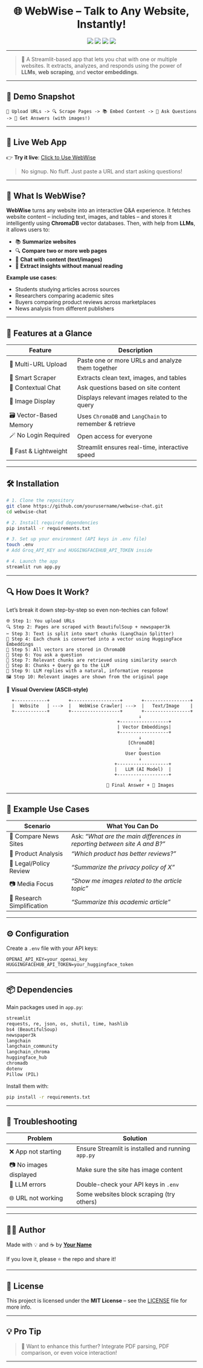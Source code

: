 <h1 align="center">🌐 WebWise – Talk to Any Website, Instantly!</h1>
<p align="center">
  <img src="https://img.shields.io/badge/Built%20with-Streamlit-red?style=for-the-badge&logo=streamlit" />
  <img src="https://img.shields.io/badge/AI%20Powered-LangChain-blueviolet?style=for-the-badge&logo=openai" />
  <img src="https://img.shields.io/badge/Embeddings-ChromaDB-green?style=for-the-badge" />
  <img src="https://img.shields.io/github/license/Karanjain09/webwise-chat?style=for-the-badge" />
</p>

---

> 🧠 A Streamlit-based app that lets you chat with one or multiple websites. It extracts, analyzes, and responds using the power of **LLMs**, **web scraping**, and **vector embeddings**.

---

## 📸 Demo Snapshot

```
📎 Upload URLs -> 🔍 Scrape Pages -> 📚 Embed Content -> 🤖 Ask Questions -> 🎯 Get Answers (with images!)
```


---

## 🚀 Live Web App

👉 **Try it live**: [Click to Use WebWise](https://your-deployment-link.com)

> No signup. No fluff. Just paste a URL and start asking questions!

---

## 🧠 What Is WebWise?

**WebWise** turns any website into an interactive Q&A experience. It fetches website content – including text, images, and tables – and stores it intelligently using **ChromaDB** vector databases. Then, with help from **LLMs**, it allows users to:

- 📚 **Summarize websites**
- 🔍 **Compare two or more web pages**
- 💬 **Chat with content (text/images)**
- 🧾 **Extract insights without manual reading**

**Example use cases**:
- Students studying articles across sources
- Researchers comparing academic sites
- Buyers comparing product reviews across marketplaces
- News analysis from different publishers

---

## 🎯 Features at a Glance

| Feature                          | Description |
|----------------------------------|-------------|
| 🔗 Multi-URL Upload              | Paste one or more URLs and analyze them together |
| 🧽 Smart Scraper                 | Extracts clean text, images, and tables |
| 🧠 Contextual Chat               | Ask questions based on site content |
| 📸 Image Display                 | Displays relevant images related to the query |
| 🗃 Vector-Based Memory           | Uses `ChromaDB` and `LangChain` to remember & retrieve |
| 🪄 No Login Required             | Open access for everyone |
| 🚀 Fast & Lightweight            | Streamlit ensures real-time, interactive speed |

---

## 🛠️ Installation

```bash
# 1. Clone the repository
git clone https://github.com/yourusername/webwise-chat.git
cd webwise-chat

# 2. Install required dependencies
pip install -r requirements.txt

# 3. Set up your environment (API keys in .env file)
touch .env
# Add Groq_API_KEY and HUGGINGFACEHUB_API_TOKEN inside

# 4. Launch the app
streamlit run app.py
```

---

## 🔍 How Does It Work?

Let’s break it down step-by-step so even non-techies can follow!

```
🌐 Step 1: You upload URLs
🔍 Step 2: Pages are scraped with BeautifulSoup + newspaper3k
✂️ Step 3: Text is split into smart chunks (LangChain Splitter)
🧠 Step 4: Each chunk is converted into a vector using HuggingFace Embeddings
💾 Step 5: All vectors are stored in ChromaDB
🧵 Step 6: You ask a question
🔎 Step 7: Relevant chunks are retrieved using similarity search
🤖 Step 8: Chunks + Query go to the LLM
🎯 Step 9: LLM replies with a natural, informative response
🖼️ Step 10: Relevant images are shown from the original page
```

📌 **Visual Overview (ASCII-style)**

```text
  +------------+       +------------------+       +-----------------+
  |  Website   | --->  |   WebWise Crawler| --->  |   Text/Image    |
  +------------+       +------------------+       +-----------------+
                                                 ↓
                                         +------------------+
                                         | Vector Embeddings|
                                         +------------------+
                                                 ↓
                                             [ChromaDB]
                                                 ↓
                                            User Question
                                                 ↓
                                        +-------------------+
                                        |   LLM (AI Model)  |
                                        +-------------------+
                                                 ↓
                                     🎯 Final Answer + 📸 Images
```

---

## 🧪 Example Use Cases

| Scenario | What You Can Do |
|---------|------------------|
| 📰 Compare News Sites | Ask: _“What are the main differences in reporting between site A and B?”_ |
| 🛒 Product Analysis | _“Which product has better reviews?”_ |
| 🧾 Legal/Policy Review | _“Summarize the privacy policy of X”_ |
| 📷 Media Focus | _“Show me images related to the article topic”_ |
| 🏫 Research Simplification | _“Summarize this academic article”_ |

---

## ⚙️ Configuration

Create a `.env` file with your API keys:

```env
OPENAI_API_KEY=your_openai_key
HUGGINGFACEHUB_API_TOKEN=your_huggingface_token
```

---

## 📦 Dependencies

Main packages used in `app.py`:

```python
streamlit
requests, re, json, os, shutil, time, hashlib
bs4 (BeautifulSoup)
newspaper3k
langchain
langchain_community
langchain_chroma
huggingface_hub
chromadb
dotenv
Pillow (PIL)
```

Install them with:

```bash
pip install -r requirements.txt
```

---

## 🧰 Troubleshooting

| Problem | Solution |
|--------|----------|
| ❌ App not starting | Ensure Streamlit is installed and running `app.py` |
| 📷 No images displayed | Make sure the site has image content |
| 🔐 LLM errors | Double-check your API keys in `.env` |
| 🌐 URL not working | Some websites block scraping (try others) |

---

## 👨‍💻 Author

Made with 💡 and ☕ by **[Your Name](https://github.com/Karanjain09)**

If you love it, please ⭐ the repo and share it!

---

## 📄 License

This project is licensed under the **MIT License** – see the [LICENSE](LICENSE) file for more info.

---

## 💡 Pro Tip

> 💬 Want to enhance this further? Integrate PDF parsing, PDF comparison, or even voice interaction!

---
